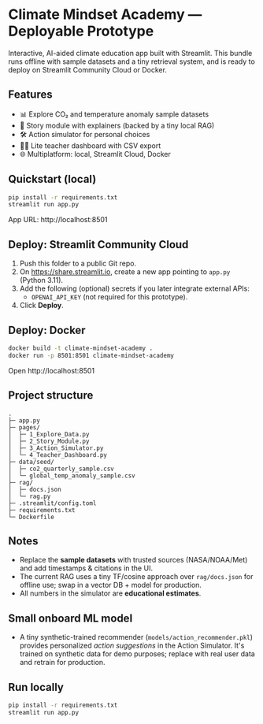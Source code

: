 # Climate Mindset Academy — Deployable Prototype

Interactive, AI-aided climate education app built with Streamlit. This bundle runs offline
with sample datasets and a tiny retrieval system, and is ready to deploy on Streamlit Community Cloud or Docker.

## Features
- 📊 Explore CO₂ and temperature anomaly sample datasets
- 📖 Story module with explainers (backed by a tiny local RAG)
- 🛠️ Action simulator for personal choices
- 👩‍🏫 Lite teacher dashboard with CSV export
- 🌐 Multiplatform: local, Streamlit Cloud, Docker

## Quickstart (local)
```bash
pip install -r requirements.txt
streamlit run app.py
```
App URL: http://localhost:8501

## Deploy: Streamlit Community Cloud
1. Push this folder to a public Git repo.
2. On https://share.streamlit.io, create a new app pointing to `app.py` (Python 3.11).
3. Add the following (optional) secrets if you later integrate external APIs:
   - `OPENAI_API_KEY` (not required for this prototype).
4. Click **Deploy**.

## Deploy: Docker
```bash
docker build -t climate-mindset-academy .
docker run -p 8501:8501 climate-mindset-academy
```
Open http://localhost:8501

## Project structure
```
.
├─ app.py
├─ pages/
│  ├─ 1_Explore_Data.py
│  ├─ 2_Story_Module.py
│  ├─ 3_Action_Simulator.py
│  └─ 4_Teacher_Dashboard.py
├─ data/seed/
│  ├─ co2_quarterly_sample.csv
│  └─ global_temp_anomaly_sample.csv
├─ rag/
│  ├─ docs.json
│  └─ rag.py
├─ .streamlit/config.toml
├─ requirements.txt
└─ Dockerfile
```

## Notes
- Replace the **sample datasets** with trusted sources (NASA/NOAA/Met) and add timestamps & citations in the UI.
- The current RAG uses a tiny TF/cosine approach over `rag/docs.json` for offline use; swap in a vector DB + model for production.
- All numbers in the simulator are **educational estimates**.


## Small onboard ML model
- A tiny synthetic-trained recommender (`models/action_recommender.pkl`) provides personalized *action suggestions* in the Action Simulator. It's trained on synthetic data for demo purposes; replace with real user data and retrain for production.

## Run locally
```bash
pip install -r requirements.txt
streamlit run app.py
```
